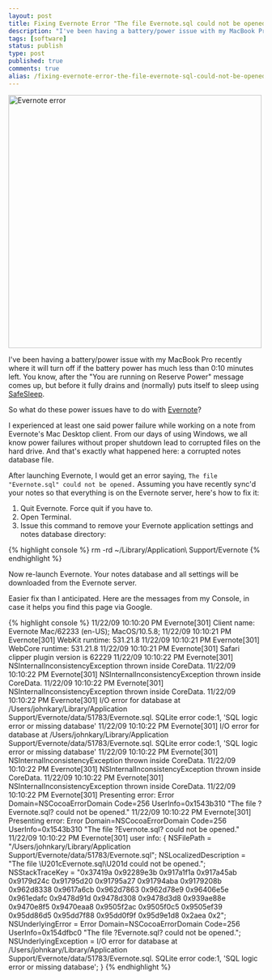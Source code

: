 ```yaml
---
layout: post
title: Fixing Evernote Error "The file Evernote.sql could not be opened."
description: "I've been having a battery/power issue with my MacBook Pro recently where it will turn off if the battery power has much less than 0:10 minutes left. You know, after the \"You are running on Reserve Power\" message comes up, but before it fully drains and (normally) puts itself to sleep using SafeSleep. So what do these power issues have to do with Evernote? A lot if your notes database becomes corrupted."
tags: [software]
status: publish
type: post
published: true
comments: true
alias: /fixing-evernote-error-the-file-evernote-sql-could-not-be-opened
---
```

<div class="image">
    <img src="/images/posts/evernote.png" title="Evernote error" width="500" />
</div>

I've been having a battery/power issue with my MacBook Pro recently where it will turn off if the battery power has much less than 0:10 minutes left. You know, after the "You are running on Reserve Power" message comes up, but before it fully drains and (normally) puts itself to sleep using [SafeSleep][].

So what do these power issues have to do with [Evernote][]?

I experienced at least one said power failure while working on a note from Evernote's Mac Desktop client. From our days of using Windows, we all know power failures without proper shutdown lead to corrupted files on the hard drive. And that's exactly what happened here: a corrupted notes database file.

After launching Evernote, I would get an error saying, `The file "Evernote.sql" could not be opened.` Assuming you have recently sync'd your notes so that everything is on the Evernote server, here's how to fix it:

1.  Quit Evernote. Force quit if you have to.
2.  Open Terminal.
3.  Issue this command to remove your Evernote application settings and notes database directory:

{% highlight console %}
rm -rd ~/Library/Application\ Support/Evernote
{% endhighlight %}

Now re-launch Evernote. Your notes database and all settings will be downloaded from the Evernote server.

Easier fix than I anticipated. Here are the messages from my Console, in case it helps you find this page via Google.

{% highlight console %}
11/22/09 10:10:20 PM Evernote[301] Client name: Evernote Mac/62233 (en-US); MacOS/10.5.8;
11/22/09 10:10:21 PM Evernote[301] WebKit runtime: 531.21.8
11/22/09 10:10:21 PM Evernote[301] WebCore runtime: 531.21.8
11/22/09 10:10:21 PM Evernote[301] Safari clipper plugin version is 62229
11/22/09 10:10:22 PM Evernote[301] NSInternalInconsistencyException thrown inside CoreData.
11/22/09 10:10:22 PM Evernote[301] NSInternalInconsistencyException thrown inside CoreData.
11/22/09 10:10:22 PM Evernote[301] NSInternalInconsistencyException thrown inside CoreData.
11/22/09 10:10:22 PM Evernote[301] I/O error for database at /Users/johnkary/Library/Application Support/Evernote/data/51783/Evernote.sql.  SQLite error code:1, 'SQL logic error or missing database'
11/22/09 10:10:22 PM Evernote[301] I/O error for database at /Users/johnkary/Library/Application Support/Evernote/data/51783/Evernote.sql.  SQLite error code:1, 'SQL logic error or missing database'
11/22/09 10:10:22 PM Evernote[301] NSInternalInconsistencyException thrown inside CoreData.
11/22/09 10:10:22 PM Evernote[301] NSInternalInconsistencyException thrown inside CoreData.
11/22/09 10:10:22 PM Evernote[301] NSInternalInconsistencyException thrown inside CoreData.
11/22/09 10:10:22 PM Evernote[301] Presenting error: Error Domain=NSCocoaErrorDomain Code=256 UserInfo=0x1543b310 "The file ?Evernote.sql? could not be opened."
11/22/09 10:10:22 PM Evernote[301] Presenting error: Error Domain=NSCocoaErrorDomain Code=256 UserInfo=0x1543b310 "The file ?Evernote.sql? could not be opened."
11/22/09 10:10:22 PM Evernote[301]   user info: {
NSFilePath = "/Users/johnkary/Library/Application Support/Evernote/data/51783/Evernote.sql";
NSLocalizedDescription = "The file \U201cEvernote.sql\U201d could not be opened.";
NSStackTraceKey = "0x37419a  0x92289e3b  0x917a1f1a  0x917a45ab  0x9179d24c  0x91795d20  0x91795a27  0x91794aba  0x9179208b  0x962d8338  0x9617a6cb  0x962d7863  0x962d78e9  0x96406e5e  0x961edafc  0x9478d91d  0x9478d308  0x9478d3d8  0x939ae88e  0x9470e8f5  0x9470eaa8  0x9505f2ac  0x9505f0c5  0x9505ef39  0x95dd86d5  0x95dd7f88  0x95dd0f9f  0x95d9e1d8  0x2aea  0x2";
NSUnderlyingError = Error Domain=NSCocoaErrorDomain Code=256 UserInfo=0x154dfbc0 "The file ?Evernote.sql? could not be opened.";
NSUnderlyingException = I/O error for database at /Users/johnkary/Library/Application Support/Evernote/data/51783/Evernote.sql.  SQLite error code:1, 'SQL logic error or missing database';
}
{% endhighlight %}

  [SafeSleep]: http://support.apple.com/kb/HT1757?viewlocale=en_US
  [Evernote]: https://evernote.com/
